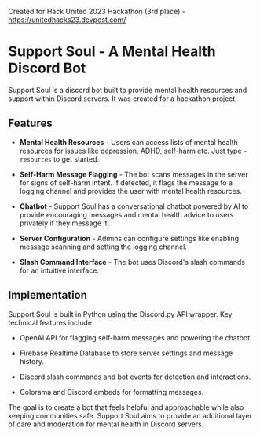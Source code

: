 Created for Hack United 2023 Hackathon (3rd place) - https://unitedhacks23.devpost.com/

# Support Soul - A Mental Health Discord Bot

Support Soul is a discord bot built to provide mental health resources and support within Discord servers. It was created for a hackathon project.

## Features

- **Mental Health Resources** - Users can access lists of mental health resources for issues like depression, ADHD, self-harm etc. Just type `-resources` to get started.

- **Self-Harm Message Flagging** - The bot scans messages in the server for signs of self-harm intent. If detected, it flags the message to a logging channel and provides the user with mental health resources.

- **Chatbot** - Support Soul has a conversational chatbot powered by AI to provide encouraging messages and mental health advice to users privately if they message it. 

- **Server Configuration** - Admins can configure settings like enabling message scanning and setting the logging channel.

- **Slash Command Interface** - The bot uses Discord's slash commands for an intuitive interface.

## Implementation

Support Soul is built in Python using the Discord.py API wrapper. Key technical features include:

- OpenAI API for flagging self-harm messages and powering the chatbot.

- Firebase Realtime Database to store server settings and message history.

- Discord slash commands and bot events for detection and interactions.

- Colorama and Discord embeds for formatting messages.

The goal is to create a bot that feels helpful and approachable while also keeping communities safe. Support Soul aims to provide an additional layer of care and moderation for mental health in Discord servers.
